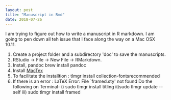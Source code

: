 ```yaml
---
layout: post
title: "Manuscript in Rmd"
date: 2018-07-26
---
```

I am trying to figure out how to write a manuscript in R markdown. I am going to pen down all teh issue that I face along the way on a Mac OSX 10.11.
1. Create a project folder and a subdirectory 'doc' to save the manuscripts.
2. RStudio -> File -> New File -> RMarkdown. 
3. Install, pandoc brew install pandoc
4. Install <a href="http://www.tug.org/mactex/morepackages.html">MacTex</a>
5. To facilitate the installtion : tlmgr install collection-fontsrecommended
6. If there is an error : LaTeX Error: File `framed.sty' not found
Do the following on Terminal- i) sudo tlmgr install titling
ii)sudo tlmgr update --self
iii) sudo tlmgr install framed

